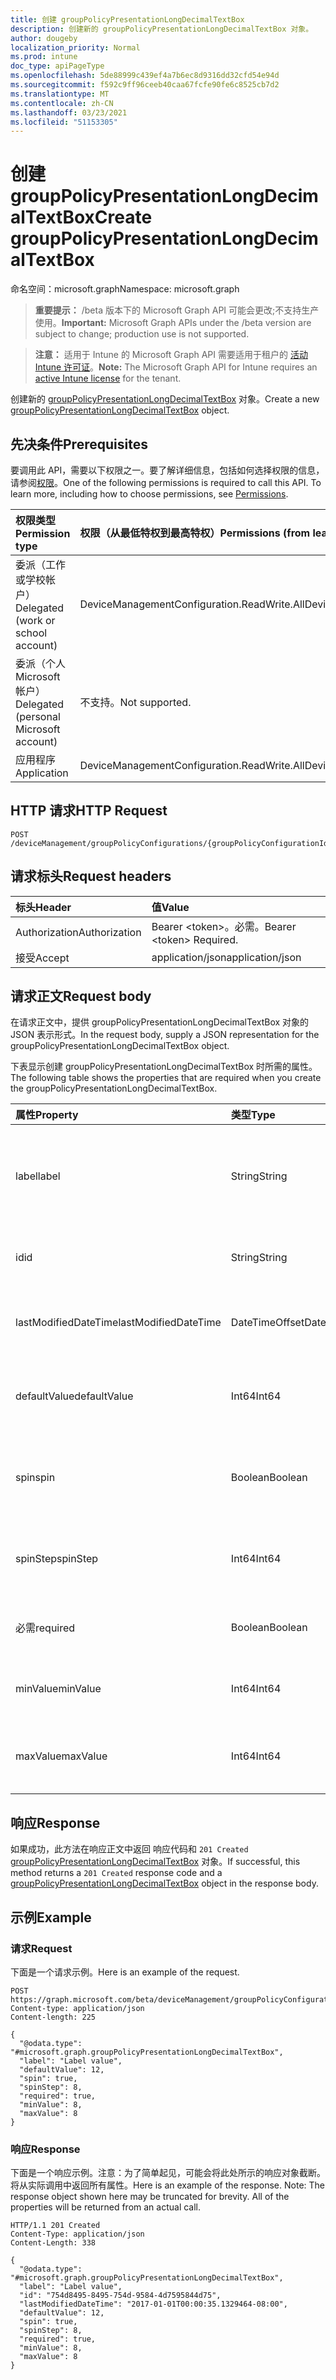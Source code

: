 ```yaml
---
title: 创建 groupPolicyPresentationLongDecimalTextBox
description: 创建新的 groupPolicyPresentationLongDecimalTextBox 对象。
author: dougeby
localization_priority: Normal
ms.prod: intune
doc_type: apiPageType
ms.openlocfilehash: 5de88999c439ef4a7b6ec8d9316dd32cfd54e94d
ms.sourcegitcommit: f592c9ff96ceeb40caa67fcfe90fe6c8525cb7d2
ms.translationtype: MT
ms.contentlocale: zh-CN
ms.lasthandoff: 03/23/2021
ms.locfileid: "51153305"
---
```

# <a name="create-grouppolicypresentationlongdecimaltextbox"></a><span data-ttu-id="7d41a-103">创建 groupPolicyPresentationLongDecimalTextBox</span><span class="sxs-lookup"><span data-stu-id="7d41a-103">Create groupPolicyPresentationLongDecimalTextBox</span></span>

<span data-ttu-id="7d41a-104">命名空间：microsoft.graph</span><span class="sxs-lookup"><span data-stu-id="7d41a-104">Namespace: microsoft.graph</span></span>

> <span data-ttu-id="7d41a-105">**重要提示：** /beta 版本下的 Microsoft Graph API 可能会更改;不支持生产使用。</span><span class="sxs-lookup"><span data-stu-id="7d41a-105">**Important:** Microsoft Graph APIs under the /beta version are subject to change; production use is not supported.</span></span>

> <span data-ttu-id="7d41a-106">**注意：** 适用于 Intune 的 Microsoft Graph API 需要适用于租户的 [活动 Intune 许可证](https://go.microsoft.com/fwlink/?linkid=839381)。</span><span class="sxs-lookup"><span data-stu-id="7d41a-106">**Note:** The Microsoft Graph API for Intune requires an [active Intune license](https://go.microsoft.com/fwlink/?linkid=839381) for the tenant.</span></span>

<span data-ttu-id="7d41a-107">创建新的 [groupPolicyPresentationLongDecimalTextBox](../resources/intune-grouppolicy-grouppolicypresentationlongdecimaltextbox.md) 对象。</span><span class="sxs-lookup"><span data-stu-id="7d41a-107">Create a new [groupPolicyPresentationLongDecimalTextBox](../resources/intune-grouppolicy-grouppolicypresentationlongdecimaltextbox.md) object.</span></span>

## <a name="prerequisites"></a><span data-ttu-id="7d41a-108">先决条件</span><span class="sxs-lookup"><span data-stu-id="7d41a-108">Prerequisites</span></span>
<span data-ttu-id="7d41a-p101">要调用此 API，需要以下权限之一。要了解详细信息，包括如何选择权限的信息，请参阅[权限](/graph/permissions-reference)。</span><span class="sxs-lookup"><span data-stu-id="7d41a-p101">One of the following permissions is required to call this API. To learn more, including how to choose permissions, see [Permissions](/graph/permissions-reference).</span></span>

|<span data-ttu-id="7d41a-111">权限类型</span><span class="sxs-lookup"><span data-stu-id="7d41a-111">Permission type</span></span>|<span data-ttu-id="7d41a-112">权限（从最低特权到最高特权）</span><span class="sxs-lookup"><span data-stu-id="7d41a-112">Permissions (from least to most privileged)</span></span>|
|:---|:---|
|<span data-ttu-id="7d41a-113">委派（工作或学校帐户）</span><span class="sxs-lookup"><span data-stu-id="7d41a-113">Delegated (work or school account)</span></span>|<span data-ttu-id="7d41a-114">DeviceManagementConfiguration.ReadWrite.All</span><span class="sxs-lookup"><span data-stu-id="7d41a-114">DeviceManagementConfiguration.ReadWrite.All</span></span>|
|<span data-ttu-id="7d41a-115">委派（个人 Microsoft 帐户）</span><span class="sxs-lookup"><span data-stu-id="7d41a-115">Delegated (personal Microsoft account)</span></span>|<span data-ttu-id="7d41a-116">不支持。</span><span class="sxs-lookup"><span data-stu-id="7d41a-116">Not supported.</span></span>|
|<span data-ttu-id="7d41a-117">应用程序</span><span class="sxs-lookup"><span data-stu-id="7d41a-117">Application</span></span>|<span data-ttu-id="7d41a-118">DeviceManagementConfiguration.ReadWrite.All</span><span class="sxs-lookup"><span data-stu-id="7d41a-118">DeviceManagementConfiguration.ReadWrite.All</span></span>|

## <a name="http-request"></a><span data-ttu-id="7d41a-119">HTTP 请求</span><span class="sxs-lookup"><span data-stu-id="7d41a-119">HTTP Request</span></span>
<!-- {
  "blockType": "ignored"
}
-->
``` http
POST /deviceManagement/groupPolicyConfigurations/{groupPolicyConfigurationId}/definitionValues/{groupPolicyDefinitionValueId}/presentationValues/{groupPolicyPresentationValueId}/presentation/definition/presentations
```

## <a name="request-headers"></a><span data-ttu-id="7d41a-120">请求标头</span><span class="sxs-lookup"><span data-stu-id="7d41a-120">Request headers</span></span>
|<span data-ttu-id="7d41a-121">标头</span><span class="sxs-lookup"><span data-stu-id="7d41a-121">Header</span></span>|<span data-ttu-id="7d41a-122">值</span><span class="sxs-lookup"><span data-stu-id="7d41a-122">Value</span></span>|
|:---|:---|
|<span data-ttu-id="7d41a-123">Authorization</span><span class="sxs-lookup"><span data-stu-id="7d41a-123">Authorization</span></span>|<span data-ttu-id="7d41a-124">Bearer &lt;token&gt;。必需。</span><span class="sxs-lookup"><span data-stu-id="7d41a-124">Bearer &lt;token&gt; Required.</span></span>|
|<span data-ttu-id="7d41a-125">接受</span><span class="sxs-lookup"><span data-stu-id="7d41a-125">Accept</span></span>|<span data-ttu-id="7d41a-126">application/json</span><span class="sxs-lookup"><span data-stu-id="7d41a-126">application/json</span></span>|

## <a name="request-body"></a><span data-ttu-id="7d41a-127">请求正文</span><span class="sxs-lookup"><span data-stu-id="7d41a-127">Request body</span></span>
<span data-ttu-id="7d41a-128">在请求正文中，提供 groupPolicyPresentationLongDecimalTextBox 对象的 JSON 表示形式。</span><span class="sxs-lookup"><span data-stu-id="7d41a-128">In the request body, supply a JSON representation for the groupPolicyPresentationLongDecimalTextBox object.</span></span>

<span data-ttu-id="7d41a-129">下表显示创建 groupPolicyPresentationLongDecimalTextBox 时所需的属性。</span><span class="sxs-lookup"><span data-stu-id="7d41a-129">The following table shows the properties that are required when you create the groupPolicyPresentationLongDecimalTextBox.</span></span>

|<span data-ttu-id="7d41a-130">属性</span><span class="sxs-lookup"><span data-stu-id="7d41a-130">Property</span></span>|<span data-ttu-id="7d41a-131">类型</span><span class="sxs-lookup"><span data-stu-id="7d41a-131">Type</span></span>|<span data-ttu-id="7d41a-132">说明</span><span class="sxs-lookup"><span data-stu-id="7d41a-132">Description</span></span>|
|:---|:---|:---|
|<span data-ttu-id="7d41a-133">label</span><span class="sxs-lookup"><span data-stu-id="7d41a-133">label</span></span>|<span data-ttu-id="7d41a-134">String</span><span class="sxs-lookup"><span data-stu-id="7d41a-134">String</span></span>|<span data-ttu-id="7d41a-135">任何演示文稿实体的本地化文本标签。</span><span class="sxs-lookup"><span data-stu-id="7d41a-135">Localized text label for any presentation entity.</span></span> <span data-ttu-id="7d41a-136">默认值为空白。</span><span class="sxs-lookup"><span data-stu-id="7d41a-136">The default value is empty.</span></span> <span data-ttu-id="7d41a-137">继承自 [groupPolicyPresentation](../resources/intune-grouppolicy-grouppolicypresentation.md)</span><span class="sxs-lookup"><span data-stu-id="7d41a-137">Inherited from [groupPolicyPresentation](../resources/intune-grouppolicy-grouppolicypresentation.md)</span></span>|
|<span data-ttu-id="7d41a-138">id</span><span class="sxs-lookup"><span data-stu-id="7d41a-138">id</span></span>|<span data-ttu-id="7d41a-139">String</span><span class="sxs-lookup"><span data-stu-id="7d41a-139">String</span></span>|<span data-ttu-id="7d41a-140">实体的键。</span><span class="sxs-lookup"><span data-stu-id="7d41a-140">Key of the entity.</span></span> <span data-ttu-id="7d41a-141">继承自 [groupPolicyPresentation](../resources/intune-grouppolicy-grouppolicypresentation.md)</span><span class="sxs-lookup"><span data-stu-id="7d41a-141">Inherited from [groupPolicyPresentation](../resources/intune-grouppolicy-grouppolicypresentation.md)</span></span>|
|<span data-ttu-id="7d41a-142">lastModifiedDateTime</span><span class="sxs-lookup"><span data-stu-id="7d41a-142">lastModifiedDateTime</span></span>|<span data-ttu-id="7d41a-143">DateTimeOffset</span><span class="sxs-lookup"><span data-stu-id="7d41a-143">DateTimeOffset</span></span>|<span data-ttu-id="7d41a-144">上次修改实体的日期和时间。</span><span class="sxs-lookup"><span data-stu-id="7d41a-144">The date and time the entity was last modified.</span></span> <span data-ttu-id="7d41a-145">继承自 [groupPolicyPresentation](../resources/intune-grouppolicy-grouppolicypresentation.md)</span><span class="sxs-lookup"><span data-stu-id="7d41a-145">Inherited from [groupPolicyPresentation](../resources/intune-grouppolicy-grouppolicypresentation.md)</span></span>|
|<span data-ttu-id="7d41a-146">defaultValue</span><span class="sxs-lookup"><span data-stu-id="7d41a-146">defaultValue</span></span>|<span data-ttu-id="7d41a-147">Int64</span><span class="sxs-lookup"><span data-stu-id="7d41a-147">Int64</span></span>|<span data-ttu-id="7d41a-148">一个无符号整数，指定小数文本框的初始值。</span><span class="sxs-lookup"><span data-stu-id="7d41a-148">An unsigned integer that specifies the initial value for the decimal text box.</span></span> <span data-ttu-id="7d41a-149">默认值为 1。</span><span class="sxs-lookup"><span data-stu-id="7d41a-149">The default value is 1.</span></span>|
|<span data-ttu-id="7d41a-150">spin</span><span class="sxs-lookup"><span data-stu-id="7d41a-150">spin</span></span>|<span data-ttu-id="7d41a-151">Boolean</span><span class="sxs-lookup"><span data-stu-id="7d41a-151">Boolean</span></span>|<span data-ttu-id="7d41a-152">如果为 true，则创建旋转控件;否则，为数字输入创建一个文本框。</span><span class="sxs-lookup"><span data-stu-id="7d41a-152">If true, create a spin control; otherwise, create a text box for numeric entry.</span></span> <span data-ttu-id="7d41a-153">默认值为 true。</span><span class="sxs-lookup"><span data-stu-id="7d41a-153">The default value is true.</span></span>|
|<span data-ttu-id="7d41a-154">spinStep</span><span class="sxs-lookup"><span data-stu-id="7d41a-154">spinStep</span></span>|<span data-ttu-id="7d41a-155">Int64</span><span class="sxs-lookup"><span data-stu-id="7d41a-155">Int64</span></span>|<span data-ttu-id="7d41a-156">一个无符号整数，指定旋转控件更改的增量。</span><span class="sxs-lookup"><span data-stu-id="7d41a-156">An unsigned integer that specifies the increment of change for the spin control.</span></span> <span data-ttu-id="7d41a-157">默认值为 1。</span><span class="sxs-lookup"><span data-stu-id="7d41a-157">The default value is 1.</span></span>|
|<span data-ttu-id="7d41a-158">必需</span><span class="sxs-lookup"><span data-stu-id="7d41a-158">required</span></span>|<span data-ttu-id="7d41a-159">Boolean</span><span class="sxs-lookup"><span data-stu-id="7d41a-159">Boolean</span></span>|<span data-ttu-id="7d41a-160">要求在参数框中输入值。</span><span class="sxs-lookup"><span data-stu-id="7d41a-160">Requirement to enter a value in the parameter box.</span></span> <span data-ttu-id="7d41a-161">默认值为 false。</span><span class="sxs-lookup"><span data-stu-id="7d41a-161">The default value is false.</span></span>|
|<span data-ttu-id="7d41a-162">minValue</span><span class="sxs-lookup"><span data-stu-id="7d41a-162">minValue</span></span>|<span data-ttu-id="7d41a-163">Int64</span><span class="sxs-lookup"><span data-stu-id="7d41a-163">Int64</span></span>|<span data-ttu-id="7d41a-164">指定允许的最小值的无符号长。</span><span class="sxs-lookup"><span data-stu-id="7d41a-164">An unsigned long that specifies the minimum allowed value.</span></span> <span data-ttu-id="7d41a-165">默认值为 0。</span><span class="sxs-lookup"><span data-stu-id="7d41a-165">The default value is 0.</span></span>|
|<span data-ttu-id="7d41a-166">maxValue</span><span class="sxs-lookup"><span data-stu-id="7d41a-166">maxValue</span></span>|<span data-ttu-id="7d41a-167">Int64</span><span class="sxs-lookup"><span data-stu-id="7d41a-167">Int64</span></span>|<span data-ttu-id="7d41a-168">无符号长指定允许的最大值。</span><span class="sxs-lookup"><span data-stu-id="7d41a-168">An unsigned long that specifies the maximum allowed value.</span></span> <span data-ttu-id="7d41a-169">默认值为 9999。</span><span class="sxs-lookup"><span data-stu-id="7d41a-169">The default value is 9999.</span></span>|



## <a name="response"></a><span data-ttu-id="7d41a-170">响应</span><span class="sxs-lookup"><span data-stu-id="7d41a-170">Response</span></span>
<span data-ttu-id="7d41a-171">如果成功，此方法在响应正文中返回 响应代码和 `201 Created` [groupPolicyPresentationLongDecimalTextBox](../resources/intune-grouppolicy-grouppolicypresentationlongdecimaltextbox.md) 对象。</span><span class="sxs-lookup"><span data-stu-id="7d41a-171">If successful, this method returns a `201 Created` response code and a [groupPolicyPresentationLongDecimalTextBox](../resources/intune-grouppolicy-grouppolicypresentationlongdecimaltextbox.md) object in the response body.</span></span>

## <a name="example"></a><span data-ttu-id="7d41a-172">示例</span><span class="sxs-lookup"><span data-stu-id="7d41a-172">Example</span></span>

### <a name="request"></a><span data-ttu-id="7d41a-173">请求</span><span class="sxs-lookup"><span data-stu-id="7d41a-173">Request</span></span>
<span data-ttu-id="7d41a-174">下面是一个请求示例。</span><span class="sxs-lookup"><span data-stu-id="7d41a-174">Here is an example of the request.</span></span>
``` http
POST https://graph.microsoft.com/beta/deviceManagement/groupPolicyConfigurations/{groupPolicyConfigurationId}/definitionValues/{groupPolicyDefinitionValueId}/presentationValues/{groupPolicyPresentationValueId}/presentation/definition/presentations
Content-type: application/json
Content-length: 225

{
  "@odata.type": "#microsoft.graph.groupPolicyPresentationLongDecimalTextBox",
  "label": "Label value",
  "defaultValue": 12,
  "spin": true,
  "spinStep": 8,
  "required": true,
  "minValue": 8,
  "maxValue": 8
}
```

### <a name="response"></a><span data-ttu-id="7d41a-175">响应</span><span class="sxs-lookup"><span data-stu-id="7d41a-175">Response</span></span>
<span data-ttu-id="7d41a-p111">下面是一个响应示例。注意：为了简单起见，可能会将此处所示的响应对象截断。将从实际调用中返回所有属性。</span><span class="sxs-lookup"><span data-stu-id="7d41a-p111">Here is an example of the response. Note: The response object shown here may be truncated for brevity. All of the properties will be returned from an actual call.</span></span>
``` http
HTTP/1.1 201 Created
Content-Type: application/json
Content-Length: 338

{
  "@odata.type": "#microsoft.graph.groupPolicyPresentationLongDecimalTextBox",
  "label": "Label value",
  "id": "754d8495-8495-754d-9584-4d7595844d75",
  "lastModifiedDateTime": "2017-01-01T00:00:35.1329464-08:00",
  "defaultValue": 12,
  "spin": true,
  "spinStep": 8,
  "required": true,
  "minValue": 8,
  "maxValue": 8
}
```





